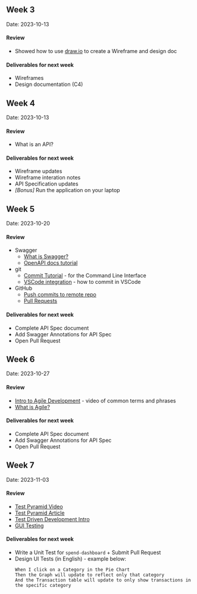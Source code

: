 
## Week 3

Date: 2023-10-13

#### Review

* Showed how to use [draw.io](https://app.diagrams.net/) to create a Wireframe and design doc

#### Deliverables for next week

* Wireframes
* Design documentation (C4)

## Week 4

Date: 2023-10-13

#### Review

* What is an API?


#### Deliverables for next week

* Wireframe updates
* Wireframe interation notes
* API Specification updates
* _[Bonus]_ Run the application on your laptop

## Week 5

Date: 2023-10-20

#### Review

* Swagger
  * [What is Swagger?](https://swagger.io/tools/open-source/getting-started/)
  * [OpenAPI docs tutorial](https://www.baeldung.com/spring-rest-openapi-documentation)
* git
  * [Commit Tutorial](https://www.atlassian.com/git/tutorials/saving-changes/git-commit) - for the Command Line Interface
  * [VSCode integration](https://code.visualstudio.com/docs/sourcecontrol/overview) - how to commit in VSCode
* GitHub
  * [Push commits to remote repo](https://docs.github.com/en/get-started/using-git/pushing-commits-to-a-remote-repository)
  * [Pull Requests](https://docs.github.com/en/pull-requests/collaborating-with-pull-requests/proposing-changes-to-your-work-with-pull-requests/about-pull-requests)


#### Deliverables for next week

* Complete API Spec document
* Add Swagger Annotations for API Spec
* Open Pull Request

## Week 6

Date: 2023-10-27

#### Review

* [Intro to Agile Development](https://www.youtube.com/watch?v=U9R7mVf15bM) - video of common terms and phrases
* [What is Agile?](https://www.agilealliance.org/agile101/)

#### Deliverables for next week

* Complete API Spec document
* Add Swagger Annotations for API Spec
* Open Pull Request

## Week 7

Date: 2023-11-03

#### Review

* [Test Pyramid Video](https://www.youtube.com/watch?v=1Xbt3n4phFg)
* [Test Pyramid Article](https://medium.com/contino-engineering/knowthe-testing-pyramid-42a4b3573988)
* [Test Driven Development Intro](https://www.freecodecamp.org/news/an-introduction-to-test-driven-development-c4de6dce5c/)
* [GUI Testing](https://www.tutorialspoint.com/gui-testing-tutorial-user-interface-ui-test-cases-with-examples)

#### Deliverables for next week

* Write a Unit Test for `spend-dashboard` + Submit Pull Request
* Design UI Tests (in English) - example below:
  ```
  When I click on a Category in the Pie Chart
  Then the Graph will update to reflect only that category
  And the Transaction table will update to only show transactions in the specific category
  ```
